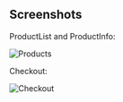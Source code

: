 ## Screenshots

ProductList and ProductInfo:

 ![Products](https://i.imgur.com/xA751oG.png)
 
Checkout:

 ![Checkout](https://i.imgur.com/uzqNwJP.png)

